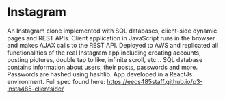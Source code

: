 # Instagram
An Instagram clone implemented with SQL databases, client-side dynamic pages and REST APIs. 
Client application in JavaScript runs in the browser and makes AJAX calls to the REST API. 
Deployed to AWS and replicated all functionalities of the real Instagram app including creating accounts, 
posting pictures, double tap to like, infinite scroll, etc...
SQL database contains information about users, their posts, passwords and more. Passwords are hashed using hashlib.
App developed in a ReactJs environment.
Full spec found here: https://eecs485staff.github.io/p3-insta485-clientside/


